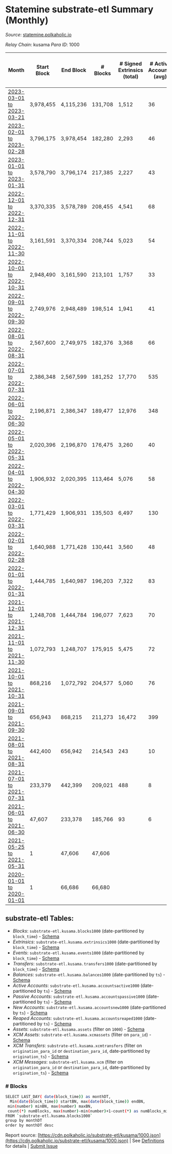 # Statemine substrate-etl Summary (Monthly)

_Source_: [statemine.polkaholic.io](https://statemine.polkaholic.io)

*Relay Chain*: kusama
*Para ID*: 1000



| Month | Start Block | End Block | # Blocks | # Signed Extrinsics (total) | # Active Accounts (avg) | # Addresses with Balances (max) | Issues |
| ----- | ----------- | --------- | -------- | --------------------------- | ----------------------- | ------------------------------- | ------ |
| [2023-03-01 to 2023-03-21](/kusama/1000-statemine/2023-03-31.md) | 3,978,455 | 4,115,236 | 131,708 | 1,512 | 36 | 50,111 | - 5,074 (3.71%) |   
| [2023-02-01 to 2023-02-28](/kusama/1000-statemine/2023-02-28.md) | 3,796,175 | 3,978,454 | 182,280 | 2,293 | 46 | 49,353 | -   |   
| [2023-01-01 to 2023-01-31](/kusama/1000-statemine/2023-01-31.md) | 3,578,790 | 3,796,174 | 217,385 | 2,227 | 43 | 49,101 | -   |   
| [2022-12-01 to 2022-12-31](/kusama/1000-statemine/2022-12-31.md) | 3,370,335 | 3,578,789 | 208,455 | 4,541 | 68 | 49,060 | -   |   
| [2022-11-01 to 2022-11-30](/kusama/1000-statemine/2022-11-30.md) | 3,161,591 | 3,370,334 | 208,744 | 5,023 | 54 | 48,530 | -   |   
| [2022-10-01 to 2022-10-31](/kusama/1000-statemine/2022-10-31.md) | 2,948,490 | 3,161,590 | 213,101 | 1,757 | 33 | 46,388 | -   |   
| [2022-09-01 to 2022-09-30](/kusama/1000-statemine/2022-09-30.md) | 2,749,976 | 2,948,489 | 198,514 | 1,941 | 41 | 46,089 | -   |   
| [2022-08-01 to 2022-08-31](/kusama/1000-statemine/2022-08-31.md) | 2,567,600 | 2,749,975 | 182,376 | 3,368 | 66 | 45,785 | -   |   
| [2022-07-01 to 2022-07-31](/kusama/1000-statemine/2022-07-31.md) | 2,386,348 | 2,567,599 | 181,252 | 17,770 | 535 | 55,622 | -   |   
| [2022-06-01 to 2022-06-30](/kusama/1000-statemine/2022-06-30.md) | 2,196,871 | 2,386,347 | 189,477 | 12,976 | 348 | 55,761 | -   |   
| [2022-05-01 to 2022-05-31](/kusama/1000-statemine/2022-05-31.md) | 2,020,396 | 2,196,870 | 176,475 | 3,260 | 40 | 22,376 | -   |   
| [2022-04-01 to 2022-04-30](/kusama/1000-statemine/2022-04-30.md) | 1,906,932 | 2,020,395 | 113,464 | 5,076 | 58 | 21,962 | -   |   
| [2022-03-01 to 2022-03-31](/kusama/1000-statemine/2022-03-31.md) | 1,771,429 | 1,906,931 | 135,503 | 6,497 | 130 | 20,899 | -   |   
| [2022-02-01 to 2022-02-28](/kusama/1000-statemine/2022-02-28.md) | 1,640,988 | 1,771,428 | 130,441 | 3,560 | 48 | 20,894 | -   |   
| [2022-01-01 to 2022-01-31](/kusama/1000-statemine/2022-01-31.md) | 1,444,785 | 1,640,987 | 196,203 | 7,322 | 83 | 18,854 | -   |   
| [2021-12-01 to 2021-12-31](/kusama/1000-statemine/2021-12-31.md) | 1,248,708 | 1,444,784 | 196,077 | 7,623 | 70 | 17,425 | -   |   
| [2021-11-01 to 2021-11-30](/kusama/1000-statemine/2021-11-30.md) | 1,072,793 | 1,248,707 | 175,915 | 5,475 | 72 | 15,153 | -   |   
| [2021-10-01 to 2021-10-31](/kusama/1000-statemine/2021-10-31.md) | 868,216 | 1,072,792 | 204,577 | 5,060 | 76 | 13,638 | -   |   
| [2021-09-01 to 2021-09-30](/kusama/1000-statemine/2021-09-30.md) | 656,943 | 868,215 | 211,273 | 16,472 | 399 | 12,359 | -   |   
| [2021-08-01 to 2021-08-31](/kusama/1000-statemine/2021-08-31.md) | 442,400 | 656,942 | 214,543 | 243 | 10 | 10,226 | -   |   
| [2021-07-01 to 2021-07-31](/kusama/1000-statemine/2021-07-31.md) | 233,379 | 442,399 | 209,021 | 488 | 8 | 10,169 | -   |   
| [2021-06-01 to 2021-06-30](/kusama/1000-statemine/2021-06-30.md) | 47,607 | 233,378 | 185,766 | 93 | 6 | 80 | - 6 (0.00%) |   
| [2021-05-25 to 2021-05-31](/kusama/1000-statemine/2021-05-31.md) | 1 | 47,606 | 47,606 |  |  |  | -   |   
| [2020-01-01 to 2020-01-01](/kusama/1000-statemine/2020-01-31.md) | 1 | 66,686 | 66,680 |  |  |  | - 6 (0.01%) |   

## substrate-etl Tables:

* _Blocks_: `substrate-etl.kusama.blocks1000` (date-partitioned by `block_time`) - [Schema](/schema/balances.json)
* _Extrinsics_: `substrate-etl.kusama.extrinsics1000` (date-partitioned by `block_time`) - [Schema](/schema/extrinsics.json)
* _Events_: `substrate-etl.kusama.events1000` (date-partitioned by `block_time`) - [Schema](/schema/events.json)
* _Transfers_: `substrate-etl.kusama.transfers1000` (date-partitioned by `block_time`) - [Schema](/schema/transfers.json)
* _Balances_: `substrate-etl.kusama.balances1000` (date-partitioned by `ts`) - [Schema](/schema/balances.json)
* _Active Accounts_: `substrate-etl.kusama.accountsactive1000` (date-partitioned by `ts`) - [Schema](/schema/accountsactive.json)
* _Passive Accounts_: `substrate-etl.kusama.accountspassive1000` (date-partitioned by `ts`) - [Schema](/schema/accountspassive.json)
* _New Accounts_: `substrate-etl.kusama.accountsnew1000` (date-partitioned by `ts`) - [Schema](/schema/accountsnew.json)
* _Reaped Accounts_: `substrate-etl.kusama.accountsreaped1000` (date-partitioned by `ts`) - [Schema](/schema/accountsreaped.json)
* _Assets_: `substrate-etl.kusama.assets` (filter on `1000`) - [Schema](/schema/assets.json)
* _XCM Assets_: `substrate-etl.kusama.xcmassets` (filter on `para_id`) - [Schema](/schema/xcmassets.json)
* _XCM Transfers_: `substrate-etl.kusama.xcmtransfers` (filter on `origination_para_id` or `destination_para_id`, date-partitioned by `origination_ts`) - [Schema](/schema/xcmtransfers.json)
* _XCM Messages_: `substrate-etl.kusama.xcm` (filter on `origination_para_id` or `destination_para_id`, date-partitioned by `origination_ts`) - [Schema](/schema/xcm.json)

### # Blocks
```bash
SELECT LAST_DAY( date(block_time)) as monthDT,
  Min(date(block_time)) startBN, max(date(block_time)) endBN, 
 min(number) minBN, max(number) maxBN, 
 count(*) numBlocks, max(number)-min(number)+1-count(*) as numBlocks_missing 
FROM `substrate-etl.kusama.blocks1000` 
group by monthDT 
order by monthDT desc
```


Report source: [https://cdn.polkaholic.io/substrate-etl/kusama/1000.json](https://cdn.polkaholic.io/substrate-etl/kusama/1000.json) | See [Definitions](/DEFINITIONS.md) for details | [Submit Issue](https://github.com/colorfulnotion/substrate-etl/issues)
